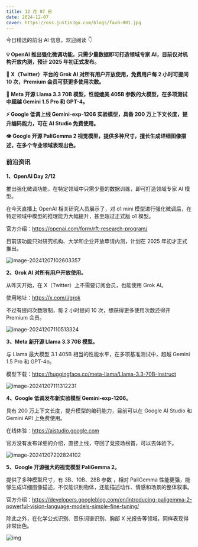 ```yaml
---
title: 12 月 07 日
date: 2024-12-07
cover: https://oss.justin3go.com/blogs/fav0-001.jpg
---
```


今日精选的前沿 AI 信息，欢迎阅读 👇

**💡 OpenAI 推出强化微调功能，只需少量数据即可打造领域专家 AI，目前仅对机构开放内测，预计 2025 年初正式发布。**

**🤖 X（Twitter）平台的 Grok AI 对所有用户开放使用，免费用户每 2 小时可提问 10 次，Premium 会员可获更多使用次数。**

**🚀 Meta 开源 Llama 3.3 70B 模型，性能媲美 405B 参数的大模型，在多项测试中超越 Gemini 1.5 Pro 和 GPT-4。**

**⚡️ Google 低调上线 Gemini-exp-1206 实验模型，具备 200 万上下文长度，提升编码能力，可在 AI Studio 免费使用。**

**👁️ Google 开源 PaliGemma 2 视觉模型，提供多种尺寸，擅长生成详细图像描述，在多个专业领域表现出色。**



### 前沿资讯

**1、OpenAI Day 2/12**

推出强化微调功能，在特定领域中只需少量的数据训练，即可打造领域专家 AI 模型。

在今天直播上 OpenAI 相关研究人员展示了，对 o1 mini 模型进行强化微调后，在特定领域中模型的推理能力大幅提升，甚至超过正式版 o1 模型。

官方介绍：https://openai.com/form/rft-research-program/

目前该功能只对研究机构、大学和企业开放申请内测，计划在 2025 年初才正式推出。

![image-20241207102603357](https://cdn.jsdelivr.net/gh/freelander/oss@master/ai-daily/2024-12-07/image-20241207102603357.png)



**2、Grok AI 对所有用户开放使用。**

从昨天开始，在 X（Twitter）上不需要订阅会员，也能使用 Grok AI。

使用地址：https://x.com/i/grok

不过有提问次数限制，每 2 小时提问 10 次，想获得更多使用次数还得开 Premium 会员。

![image-20241207110513324](https://cdn.jsdelivr.net/gh/freelander/oss@master/ai-daily/2024-12-07/image-20241207110513324.png)

**3、Meta 新开源 Llama 3.3 70B 模型。**

与 Llama 最大模型 3.1 405B 相当的性能水平，在多项基准测试中，超越 Gemini 1.5 Pro 和 GPT-4o。

模型下载：https://huggingface.co/meta-llama/Llama-3.3-70B-Instruct

![image-20241207111312231](https://cdn.jsdelivr.net/gh/freelander/oss@master/ai-daily/2024-12-07/image-20241207111312231.png)

**4、Google 低调发布新实验模型 Gemini-exp-1206。**

具有 200 万上下文长度，提升模型的编码能力，目前可以在 Google AI Studio 和 Gemini API 上免费使用。

在线体验：https://aistudio.google.com

官方没有发布详细的介绍，直接上线，夺回了竞技场榜首，可以去体验下。

![image-20241207202824102](https://cdn.jsdelivr.net/gh/freelander/oss@master/ai-daily/2024-12-07/image-20241207202824102.png)



**5、Google 开源强大的视觉模型 PaliGemma 2。**

提供了多种模型尺寸，有 3B、10B、28B 参数 ，相对 PaliGemma 性能更强，能够生成详细图像描述，不仅能识别物体，还能描述动作、情感和场景的整体叙事。

官方介绍：https://developers.googleblog.com/en/introducing-paligemma-2-powerful-vision-language-models-simple-fine-tuning/

除此之外，在化学公式识别、音乐词谱识别、胸部 X 光报告等领域，同样表现得非常出色。

![img](https://cdn.jsdelivr.net/gh/freelander/oss@master/ai-daily/2024-12-07/PaliGemma2__BlogHeader.original.png)

